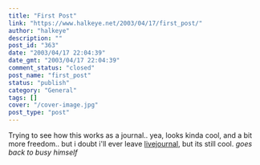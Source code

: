 ```yaml
---
title: "First Post"
link: "https://www.halkeye.net/2003/04/17/first_post/"
author: "halkeye"
description: ""
post_id: "363"
date: "2003/04/17 22:04:39"
date_gmt: "2003/04/17 22:04:39"
comment_status: "closed"
post_name: "first_post"
status: "publish"
category: "General"
tags: []
cover: "/cover-image.jpg"
post_type: "post"
---
```


Trying to see how this works as a journal.. yea, looks kinda cool, and a bit more freedom.. but i doubt i'll ever leave [livejournal](http://www.livejournal.com/), but its still cool. *goes back to busy himself*